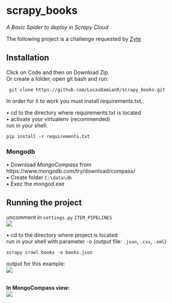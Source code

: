 <h1> scrapy_books</h1>
<i>A Basic Spider to deploy in Scrapy Cloud</i>


The following project is a challenge requested by [Zyte](https://www.zyte.com/)

<h2>Installation</h2>

Click on Code and then on Download Zip.</br>
Or create a folder, open git bash and run:
<pre><code> git clone https://github.com/LucasDamianR/scrapy_books.git </code></pre>

In order for it to work you must install requirements.txt. 

• cd to the directory where requirements.txt is located</br>
• activate your virtualenv (recommended)</br>
run in your shell:
<pre><code>pip install -r requirements.txt</code></pre>
<h3> Mongodb</h3>
• Download <i>MongoCompass</i> from https://www.mongodb.com/try/download/compass/ </br>
• Create folder <code>C:\data\db</code> </br>
• Exec the mongod.exe


<h2>Running the project</h2>

uncomment in <code>settings.py</code> <code>ITEM_PIPELINES</code></br>
<img src='https://i.ibb.co/5GbbFhS/Whats-App-Image-2022-02-21-at-11-24-36-PM.jpg' />

• cd to the directory where project is located</br>
run in your shell with parameter -o (output file: <code>.json</code>, <code>.csv</code>, <code>.xml</code>)
<pre><code>scrapy crawl books -o books.json</code></pre>

output for this example:</br>
<img src='https://i.ibb.co/YBxV3nG/Whats-App-Image-2022-02-21-at-11-21-58-PM.jpg' />

</br>
<strong>In MongoCompass view:</strong></br>
<img src='https://i.ibb.co/W5vVjFK/Whats-App-Image-2022-02-21-at-11-28-54-PM.jpg' />
